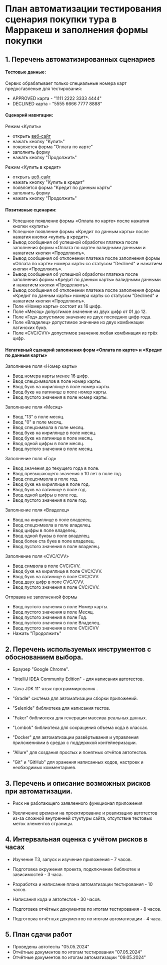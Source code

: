 # План автоматизации тестирования сценария покупки тура в Марракеш и заполнения формы покупки

## 1. Перечень автоматизированных сценариев

#### Тестовые данные:

Сервис обрабатывает только специальные номера карт предоставленые для тестирования:
* APPROVED карта - "1111 2222 3333 4444"
* DECLINED карта - "5555 6666 7777 8888"

#### Сценарий навигации:

Режим «Купить»
 * открыть [веб-сайт](http://localhost:8080/)
 * нажать кнопку "Купить"
 * появляется форма "Оплата по карте"
 * заполнить форму
 * нажать кнопку "Продолжить" 

Режим «Купить в кредит»
* открыть [веб-сайт](http://localhost:8080/)
* нажать кнопку "Купить в кредит"
* появляется форма "Кредит по данным карты"
* заполнить форму
* нажать кнопку "Продолжить"
 
#### Позитивные сценарии:

* Успешное появление формы «Оплата по карте» после нажатия кнопки «купить»
* Успешное появление формы «Кредит по данным карты» после нажатия кнопки «купить в кредит».
* Вывод сообщения об успешной обработки платежа после заполнения формы «Оплата по карте» валидными данными и нажатием кнопки «Продолжить».
* Вывод сообщения об отклонении платежа после заполнения формы «Оплата по карте» номера карты со статусом "Declined" и нажатием кнопки «Продолжить».
* Вывод сообщения об успешной обработки платежа после заполнения формы «Кредит по данным карты» валидными данными и нажатием кнопки «Продолжить».
* Вывод сообщения об отклонении платежа после заполнения формы «Кредит по данным карты» номера карты со статусом "Declined" и нажатием кнопки «Продолжить».
* Поле «Номер карты» состоит из 16 цифр.
* Поле «Месяц» допустимое значение из двух цифр от 01 до 12.
* Поле «Год» допустимое значение из двух последних цифр года.
* Поле «Владелец» допустимое значение из двух комбинации латинских букв.
* Поле «CVC/CVV» допустимое значение любая комбинация из трёх цифр. 

#### Негативный сценарий заполнения форм «Оплата по карте» и «Кредит по данным карты»

Заполнение поля «Номер карты»
* Ввод номера карты менее 16 цифр.
* Ввод спецсимволов в поле номер карты.
* Ввод букв на кириллице в поле номер карты.
* Ввод букв на латинице в поле номер карты.
* Ввод пустого значения в поле номер карты.
    
Заполнение поля «Месяц»
* Ввод "13" в поле месяц.
* Ввод "0" в поле месяц.
* Ввод спецсимвола в поле месяц.
* Ввод букв на кириллице в поле месяц.
* Ввод букв на латинице в поле месяц.
* Ввод одной цифры в поле месяц.
* Ввод пустого значения в поле месяц.
     
Заполнение поля «Год»    
* Ввод значения до текущего года в поле.
* Ввод превышающего значения в 10 лет в поле год.
* Ввод спецсимвола в поле год. 
* Ввод букв на кириллице в поле год.
* Ввод букв на латинице в поле год.
* Ввод одной цифры в поле год.
* Ввод пустого значения в поле год.
 
Заполнение поля «Владелец»
* Ввод на кириллице в поле владелец.
* Ввод спецсимвола в поле владелец.
* Ввод цифры в поле владелец.
* Ввод одной буквы в поле владелец.
* Ввод более ста букв в поле владелец.
* Ввод пустого значения в поле владелец.

Заполнение поля «CVC/CVV»
* Ввод символа в поле CVC/CVV.
* Ввод букв на кириллице в поле CVC/CVV.
* Ввод букв на латинице в поле CVC/CVV.
* Ввод двух цифр в поле CVC/CVV.
* Ввод пустого значения в поле CVC/CVV.
 
Отправка не заполненной формы
* Ввод пустого значения в поле Номер карты.
* Ввод пустого значения в поле Месяц.
* Ввод пустого значения в поле Год.
* Ввод пустого значения в поле Владелец.
* Ввод пустого значения в поле CVC/CVV
* Нажать "Продолжить"

## 2. Перечень используемых инструментов с обоснованием выбора.

* Браузер "Google Chrome".

* "IntelliJ IDEA Community Edition" - для написания автотестов.

* "Java JDK 11" язык программирования .

* "Gradle" cистема для автоматизации сборки приложений.

* "Selenide" библиотека для написания тестов.

* "Faker" библиотека  для генерации массива реальных данных.

* "Lombok" библиотека для сокращения объема кода в классах.

* "Docker" для автоматизации развёртывания и управления приложениями в средах с поддержкой контейнеризации.

* "Allure" для создания простых и понятных отчётов автотестов.

* "Git" и "GitHub" для хранения написанных кодов, настроек и необходимых комментариев.

## 3. Перечень и описание возможных рисков при автоматизации.

* Риск не работающего заявленного функционал приложения

* Увеличение времени на проектирование и реализацию автотестов из-за сложной внутренней стуктуры сайта, отсутствие тестовых меток элементов страницы.

## 4. Интервальная оценка с учётом рисков в часах

* Изучение ТЗ, запуск и изучение приложения – 7 часов.

* Подготовка  окружения проекта, подключение библиотек и зависимостей - 3 часа.

* Разработка и написание плана автоматизации тестирования - 10 часов.

* Написания кода и автотестов - 30 часов.

* Подготовка отчётных документов по итогам тестирования - 8 часов.

* Подготовка отчётных документов по итогам автоматизации - 4 часа.

## 5. План сдачи работ

* Проведены автотесты "05.05.2024"
* Отчётные документов по итогам тестирования "07.05.2024"
* Отчётные документов по итогам автоматизации "09.05.2024"

